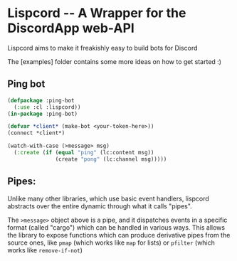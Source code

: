 # Lispcord -- A Wrapper for the DiscordApp web-API

Lispcord aims to make it freakishly easy to build bots for Discord

The [examples] folder contains some more ideas on how to get started :)

## Ping bot
```lisp
(defpackage :ping-bot
  (:use :cl :lispcord))
(in-package :ping-bot)

(defvar *client* (make-bot <your-token-here>))
(connect *client*)

(watch-with-case (>message> msg)
  (:create (if (equal "ping" (lc:content msg))
               (create "pong" (lc:channel msg)))))
```

## Pipes:
Unlike many other libraries, which use basic event handlers, lispcord
abstracts over the entire dynamic through what it calls "pipes".

The `>message>` object above is a pipe, and it dispatches events in
a specific format (called "cargo")  which can be handled in various ways.
This allows the library to expose functions which can produce derivative
pipes from the source ones, like `pmap` (which works like `map` for lists)
or `pfilter` (which works like `remove-if-not`)